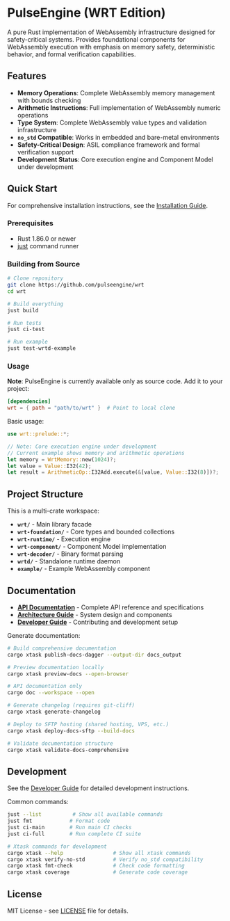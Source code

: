 # PulseEngine (WRT Edition)

A pure Rust implementation of WebAssembly infrastructure designed for safety-critical systems. Provides foundational components for WebAssembly execution with emphasis on memory safety, deterministic behavior, and formal verification capabilities.

## Features

- **Memory Operations**: Complete WebAssembly memory management with bounds checking
- **Arithmetic Instructions**: Full implementation of WebAssembly numeric operations
- **Type System**: Complete WebAssembly value types and validation infrastructure
- **`no_std` Compatible**: Works in embedded and bare-metal environments
- **Safety-Critical Design**: ASIL compliance framework and formal verification support
- **Development Status**: Core execution engine and Component Model under development

## Quick Start

For comprehensive installation instructions, see the [Installation Guide](docs/source/getting_started/installation.rst).

### Prerequisites

- Rust 1.86.0 or newer
- [just](https://github.com/casey/just) command runner

### Building from Source

```bash
# Clone repository
git clone https://github.com/pulseengine/wrt
cd wrt

# Build everything
just build

# Run tests
just ci-test

# Run example
just test-wrtd-example
```

### Usage

**Note**: PulseEngine is currently available only as source code. Add it to your project:

```toml
[dependencies]
wrt = { path = "path/to/wrt" }  # Point to local clone
```

Basic usage:

```rust
use wrt::prelude::*;

// Note: Core execution engine under development
// Current example shows memory and arithmetic operations
let memory = WrtMemory::new(1024)?;
let value = Value::I32(42);
let result = ArithmeticOp::I32Add.execute(&[value, Value::I32(8)])?;
```

## Project Structure

This is a multi-crate workspace:

- **`wrt/`** - Main library facade
- **`wrt-foundation/`** - Core types and bounded collections  
- **`wrt-runtime/`** - Execution engine
- **`wrt-component/`** - Component Model implementation
- **`wrt-decoder/`** - Binary format parsing
- **`wrtd/`** - Standalone runtime daemon
- **`example/`** - Example WebAssembly component

## Documentation

- **[API Documentation](docs/source/)** - Complete API reference and specifications
- **[Architecture Guide](docs/source/architecture/)** - System design and components
- **[Developer Guide](docs/source/development/)** - Contributing and development setup

Generate documentation:

```bash
# Build comprehensive documentation
cargo xtask publish-docs-dagger --output-dir docs_output

# Preview documentation locally
cargo xtask preview-docs --open-browser

# API documentation only  
cargo doc --workspace --open

# Generate changelog (requires git-cliff)
cargo xtask generate-changelog

# Deploy to SFTP hosting (shared hosting, VPS, etc.)
cargo xtask deploy-docs-sftp --build-docs

# Validate documentation structure
cargo xtask validate-docs-comprehensive
```

## Development

See the [Developer Guide](docs/source/development/) for detailed development instructions.

Common commands:

```bash
just --list          # Show all available commands
just fmt            # Format code
just ci-main        # Run main CI checks
just ci-full        # Run complete CI suite

# Xtask commands for development
cargo xtask --help                # Show all xtask commands
cargo xtask verify-no-std         # Verify no_std compatibility
cargo xtask fmt-check             # Check code formatting
cargo xtask coverage              # Generate code coverage
```

## License

MIT License - see [LICENSE](LICENSE) file for details.
